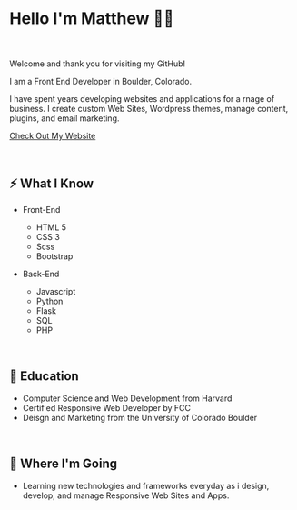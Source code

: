 
# Hello I'm Matthew 🙋‍♂️ 
### 

<br>

Welcome and thank you for visiting my GitHub! 

I am a Front End Developer in Boulder, Colorado.

I have spent years developing websites and applications for a rnage of business. I create custom Web Sites, Wordpress themes, manage content, plugins, and email marketing.

[ Check Out My Website](https://matthewpco.github.io/)



<br>

## ⚡ What I Know
- Front-End
    - HTML 5
    - CSS 3
    - Scss
    - Bootstrap 

- Back-End
    - Javascript
    - Python 
    - Flask
    - SQL
    - PHP

<br>

## 📜 Education
- Computer Science and Web Development from Harvard
- Certified Responsive Web Developer by FCC
- Deisgn and Marketing from the University of Colorado Boulder

<br>

## 🚀 Where I'm Going
- Learning new technologies and frameworks everyday as i design, develop, and manage Responsive Web Sites and Apps.
